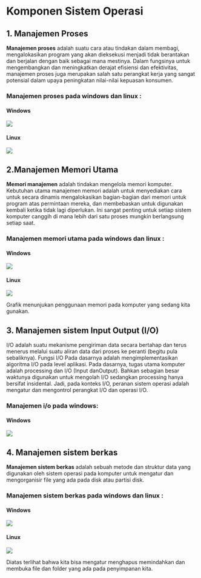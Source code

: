 # Komponen Sistem Operasi

## 1. Manajemen Proses 

__Manajemen proses__ adalah suatu cara atau tindakan dalam membagi, mengalokasikan program yang akan dieksekusi menjadi tidak berantakan dan berjalan dengan baik sebagai mana mestinya. Dalam fungsinya untuk mengembangkan dan meningkatkan derajat efisiensi dan efektivitas, manajemen proses juga merupakan salah satu perangkat kerja yang sangat potensial dalam upaya peningkatan nilai-nilai kepuasan konsumen.

### Manajemen proses pada windows dan linux :
#### Windows
![](gambar/tmwindows.png)

#### Linux
![](gambar/tmlinux.png)


## 2.Manajemen Memori Utama


__Memori manajemen__ adalah tindakan mengelola memori komputer. Kebutuhan utama manajemen memori adalah untuk menyediakan cara untuk secara dinamis mengalokasikan bagian-bagian dari memori untuk program atas permintaan mereka, dan membebaskan untuk digunakan kembali ketika tidak lagi diperlukan. Ini sangat penting untuk setiap sistem komputer canggih di mana lebih dari satu proses mungkin berlangsung setiap saat.
### Manajemen memori utama pada windows dan linux :
#### Windows
![](gambar/windows1.png)

#### Linux
![](gambar/linux1.png)

Grafik menunjukan penggunaan memori pada komputer yang sedang kita gunakan.

## 3. Manajemen sistem Input Output (I/O)

I/O adalah suatu mekanisme pengiriman data secara bertahap dan terus menerus melalui suatu aliran data dari proses ke peranti (begitu pula sebaliknya). Fungsi I/O Pada dasarnya adalah mengimplementasikan algoritma I/O pada level aplikasi. Pada dasarnya, tugas utama komputer adalah processing dan I/O (Input danOutput). Bahkan sebagian besar waktunya digunakan untuk mengolah I/O sedangkan processing hanya bersifat insidental. Jadi, pada konteks I/O, peranan sistem operasi adalah mengatur dan mengontrol perangkat I/O dan operasi I/O.

### Manajemen i/o pada windows:
#### Windows
![](gambar/windows2.PNG)

## 4. Manajemen sistem berkas

__Manajemen sistem berkas__ adalah sebuah metode dan struktur data yang digunakan oleh sistem operasi pada komputer untuk mengatur dan mengorganisir file yang ada pada disk atau partisi disk.

### Manajemen sistem berkas pada windows dan linux :
#### Windows

![](gambar/windows3.PNG)

#### Linux
![](gambar/linux3.PNG)


Diatas terlihat bahwa kita bisa mengatur menghapus memindahkan dan membuka file dan folder yang ada pada penyimpanan kita.